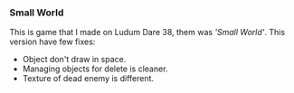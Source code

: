 ### Small World
This is game that I made on Ludum Dare 38, them was *'Small World'*.
This version have few fixes:
* Object don't draw in space.
* Managing objects for delete is cleaner.
* Texture of dead enemy is different.
